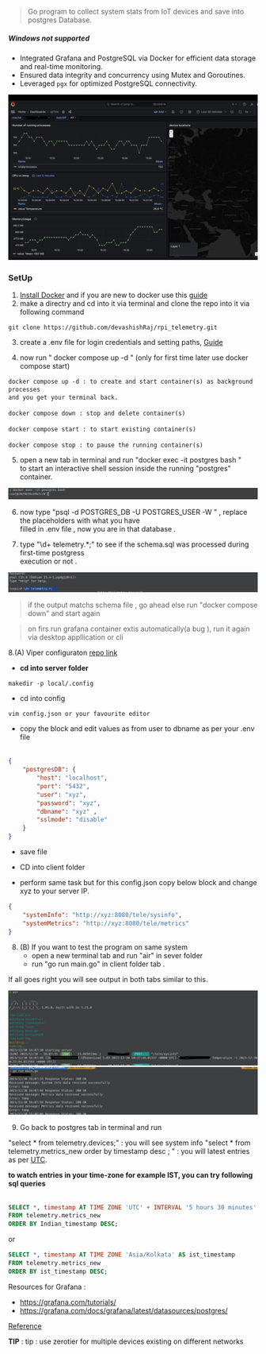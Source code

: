 ﻿> Go program to collect system stats from IoT devices and save into postgres Database.
##### Windows not supported
- Integrated Grafana and PostgreSQL via Docker for efficient data storage and real-time monitoring.
- Ensured data integrity and concurrency using Mutex and Goroutines. 
- Leveraged `pgx` for optimized PostgreSQL connectivity. 

![Grafana dashboard](misc/pictures/dashboard.png)
### SetUp

1. [Install Docker](https://docs.docker.com/get-docker/) and if you are new to docker use this [guide](https://docs.docker.com/guides/get-started/)
2. make a directry and cd into it via terminal and clone the repo into it  via following command

```
git clone https://github.com/devashishRaj/rpi_telemetry.git
```
3. create a .env file for login credentials and setting paths, [Guide](misc/envFileGuide.md) 

4. now run " docker compose up -d " (only for first time later use docker compose start)

```
docker compose up -d : to create and start container(s) as background processes   
and you get your terminal back.

docker compose down : stop and delete container(s)

docker compose start : to start existing container(s)

docker compose stop : to pause the running container(s)

```
5. open a new tab in terminal and run "docker exec -it postgres bash "   
to start an interactive shell session inside the running "postgres" container.

![Interactive Shell](misc/pictures/interactiveSHELL.png)

6. now type "psql -d POSTGRES_DB -U POSTGRES_USER -W " , replace the placeholders with what you have   
filled in .env file , now you are in that database .

7. type "\d+ telemetry.*;" to see if the schema.sql was processed during first-time postgress  
execution or not .

![show schema](misc/pictures/showSchema.png)

> if the output matchs schema file , go ahead else run "docker compose down" and start again 

> on firs run grafana container extis automatically(a bug ), run it again via desktop appllication or cli

8.(A) Viper configuraton [repo link](https://github.com/spf13/viper#getting-values-from-viper)

- **cd into server folder** 
```
makedir -p local/.config
```
- cd into config 
```
vim config.json or your favourite editor
```
- copy the block and edit values as from user to dbname as per your .env file 

```json

{
    "postgresDB": {
        "host": "localhost",
        "port": "5432",
        "user": "xyz",
        "password": "xyz",
        "dbname": "xyz" ,
        "sslmode": "disable"
    }
}

```

- save file 

- CD into client folder 
- perform same task but for this config.json copy below block and change xyz to your server IP. 

```json
{
    "systemInfo": "http://xyz:8080/tele/sysinfo",
    "systemMetrics": "http://xyz:8080/tele/metrics"
}

```

8. (B) If you want to test the program on same system
    - open a new terminal tab and run "air" in sever folder 
    - run "go run main.go" in client folder tab . 

If all goes right you will see output in both tabs similar to this.

![server](misc/pictures/server.png)
![client](misc/pictures/client.png)

9. Go back to postgres tab in terminal and run 

"select * from telemetry.devices;" : you will see system info 
"select * from telemetry.metrics_new order by timestamp desc ; " : you will latest entries as per [UTC](https://en.wikipedia.org/wiki/Coordinated_Universal_Time).


__to watch entries in your time-zone for example IST, you can try following sql queries__

```sql 

SELECT *, timestamp AT TIME ZONE 'UTC' + INTERVAL '5 hours 30 minutes' AS Indian_timestamp
FROM telemetry.metrics_new
ORDER BY Indian_timestamp DESC;

```

or 

```sql 
SELECT *, timestamp AT TIME ZONE 'Asia/Kolkata' AS ist_timestamp
FROM telemetry.metrics_new
ORDER BY ist_timestamp DESC;
```



Resources for Grafana :
- https://grafana.com/tutorials/
- https://grafana.com/docs/grafana/latest/datasources/postgres/

[Reference](https://semaphoreci.com/community/tutorials/building-and-testing-a-rest-api-in-go-with-gorilla-mux-and-postgresql)

__TIP__ : tip : use zerotier for multiple devices existing on different networks 

